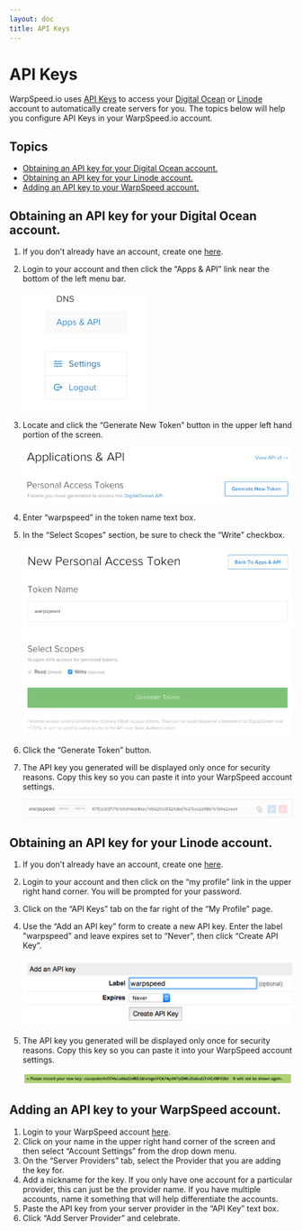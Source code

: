 ```yaml
---
layout: doc
title: API Keys
---
```


# API Keys

WarpSpeed.io uses [API Keys](http://en.wikipedia.org/wiki/Application_programming_interface_key) to access your [Digital Ocean](https://www.digitalocean.com/?refcode=e8387d479043) or [Linode](https://www.linode.com/?r=bed2c06e157de72a8f97d0c7035069800c9b342b) account to automatically create servers for you. The topics below will help you configure API Keys in your WarpSpeed.io account.

## Topics

- [Obtaining an API key for your Digital Ocean account.](#api-key-do)
- [Obtaining an API key for your Linode account.](#api-key-linode)
- [Adding an API key to your WarpSpeed account.](#api-key-warpspeed)

## <a name="api-key-do"></a>Obtaining an API key for your Digital Ocean account.

1. If you don’t already have an account, create one [here](https://www.digitalocean.com/?refcode=e8387d479043).
1. Login to your account and then click the “Apps & API” link near the bottom of the left menu bar.

    ![](/v1/img/do_api_key_1.png)

1. Locate and click the “Generate New Token” button in the upper left hand portion of the screen.

    ![](/v1/img/do_api_key_2.png)
    
1. Enter “warpspeed” in the token name text box.
1. In the “Select Scopes” section, be sure to check the “Write” checkbox.

    ![](/v1/img/do_api_key_3.png)
    
1. Click the “Generate Token” button.
1. The API key you generated will be displayed only once for security reasons. Copy this key so you can paste it into your WarpSpeed account settings.

    ![](/v1/img/do_api_key_4.png)

## <a name="api-key-linode"></a>Obtaining an API key for your Linode account.

1. If you don’t already have an account, create one [here](https://www.linode.com/?r=bed2c06e157de72a8f97d0c7035069800c9b342b).
1. Login to your account and then click on the “my profile” link in the upper right hand corner. You will be prompted for your password.
1. Click on the “API Keys” tab on the far right of the “My Profile” page.
1. Use the “Add an API key” form to create a new API key. Enter the label "warpspeed" and leave expires set to “Never”, then click “Create API Key”.

    ![](/v1/img/linode_api_key_1.png)
    
1. The API key you generated will be displayed only once for security reasons. Copy this key so you can paste it into your WarpSpeed account settings.

    ![](/v1/img/linode_api_key_2.png)
    
## <a name="api-key-warpspeed"></a>Adding an API key to your WarpSpeed account.

1. Login to your WarpSpeed account [here](https://warpspeed.io/login).
1. Click on your name in the upper right hand corner of the screen and then select “Account Settings” from the drop down menu.
1. On the “Server Providers” tab, select the Provider that you are adding the key for.
1. Add a nickname for the key. If you only have one account for a particular provider, this can just be the provider name. If you have multiple accounts, name it something that will help differentiate the accounts.
1. Paste the API key from your server provider in the “API Key” text box.
1. Click “Add Server Provider” and celebrate.
